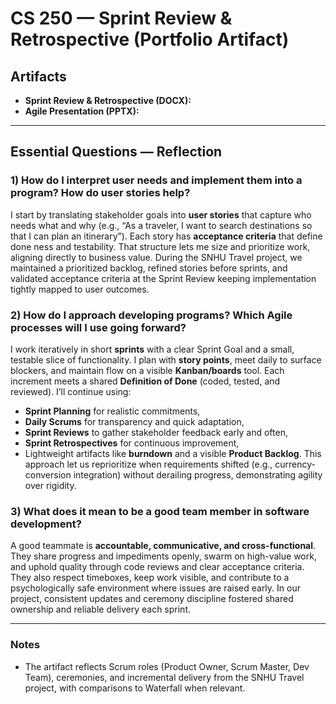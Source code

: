 # CS 250 — Sprint Review & Retrospective (Portfolio Artifact)

## Artifacts
- **Sprint Review & Retrospective (DOCX):** 
- **Agile Presentation (PPTX):**

---

## Essential Questions — Reflection

### 1) How do I interpret user needs and implement them into a program? How do user stories help?
I start by translating stakeholder goals into **user stories** that capture who needs what and why (e.g., “As a traveler, I want to search destinations so that I can plan an itinerary”). Each story has **acceptance criteria** that define done ness and testability. That structure lets me size and prioritize work, aligning directly to business value. During the SNHU Travel project, we maintained a prioritized backlog, refined stories before sprints, and validated acceptance criteria at the Sprint Review keeping implementation tightly mapped to user outcomes. 

### 2) How do I approach developing programs? Which Agile processes will I use going forward?
I work iteratively in short **sprints** with a clear Sprint Goal and a small, testable slice of functionality. I plan with **story points**, meet daily to surface blockers, and maintain flow on a visible **Kanban/boards** tool. Each increment meets a shared **Definition of Done** (coded, tested, and reviewed). I’ll continue using:
- **Sprint Planning** for realistic commitments,
- **Daily Scrums** for transparency and quick adaptation,
- **Sprint Reviews** to gather stakeholder feedback early and often,
- **Sprint Retrospectives** for continuous improvement,
- Lightweight artifacts like **burndown** and a visible **Product Backlog**.
This approach let us reprioritize when requirements shifted (e.g., currency-conversion integration) without derailing progress, demonstrating agility over rigidity. 

### 3) What does it mean to be a good team member in software development?
A good teammate is **accountable, communicative, and cross-functional**. They share progress and impediments openly, swarm on high-value work, and uphold quality through code reviews and clear acceptance criteria. They also respect timeboxes, keep work visible, and contribute to a psychologically safe environment where issues are raised early. In our project, consistent updates and ceremony discipline fostered shared ownership and reliable delivery each sprint.

---

### Notes
- The artifact reflects Scrum roles (Product Owner, Scrum Master, Dev Team), ceremonies, and incremental delivery from the SNHU Travel project, with comparisons to Waterfall when relevant. 
